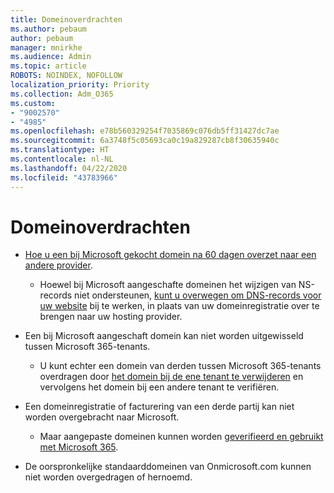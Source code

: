 ```yaml
---
title: Domeinoverdrachten
ms.author: pebaum
author: pebaum
manager: mnirkhe
ms.audience: Admin
ms.topic: article
ROBOTS: NOINDEX, NOFOLLOW
localization_priority: Priority
ms.collection: Adm_O365
ms.custom:
- "9002570"
- "4985"
ms.openlocfilehash: e78b560329254f7035869c076db5ff31427dc7ae
ms.sourcegitcommit: 6a3748f5c05693ca0c19a829287cb8f30635940c
ms.translationtype: HT
ms.contentlocale: nl-NL
ms.lasthandoff: 04/22/2020
ms.locfileid: "43783966"
---
```

# <a name="domain-transfers"></a>Domeinoverdrachten

- [Hoe u een bij Microsoft gekocht domein na 60 dagen overzet naar een andere provider](https://docs.microsoft.com/microsoft-365/admin/setup/domains-faq?view=o365-worldwide#can-i-transfer-a-domain-i-purchased-from-microsoft-to-another-provider).

    - Hoewel bij Microsoft aangeschafte domeinen het wijzigen van NS-records niet ondersteunen, [kunt u overwegen om DNS-records voor uw website](https://docs.microsoft.com/microsoft-365/admin/dns/update-dns-records-to-retain-current-hosting-provider?view=o365-worldwide) bij te werken, in plaats van uw domeinregistratie over te brengen naar uw hosting provider.

- Een bij Microsoft aangeschaft domein kan niet worden uitgewisseld tussen Microsoft 365-tenants. 

    - U kunt echter een domein van derden tussen Microsoft 365-tenants overdragen door [het domein bij de ene tenant te verwijderen](https://docs.microsoft.com/microsoft-365/admin/get-help-with-domains/remove-a-domain?view=o365-worldwide) en vervolgens het domein bij een andere tenant te verifiëren.

- Een domeinregistratie of facturering van een derde partij kan niet worden overgebracht naar Microsoft.

    - Maar aangepaste domeinen kunnen worden [geverifieerd en gebruikt met Microsoft 365](https://docs.microsoft.com/microsoft-365/admin/setup/add-domain?view=o365-worldwide).

- De oorspronkelijke standaarddomeinen van Onmicrosoft.com kunnen niet worden overgedragen of hernoemd.

